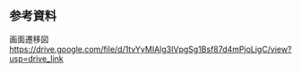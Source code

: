 


## 参考資料
画面遷移図
https://drive.google.com/file/d/1tvYyMIAlg3IVpgSg1Bsf87d4mPjoLigC/view?usp=drive_link
